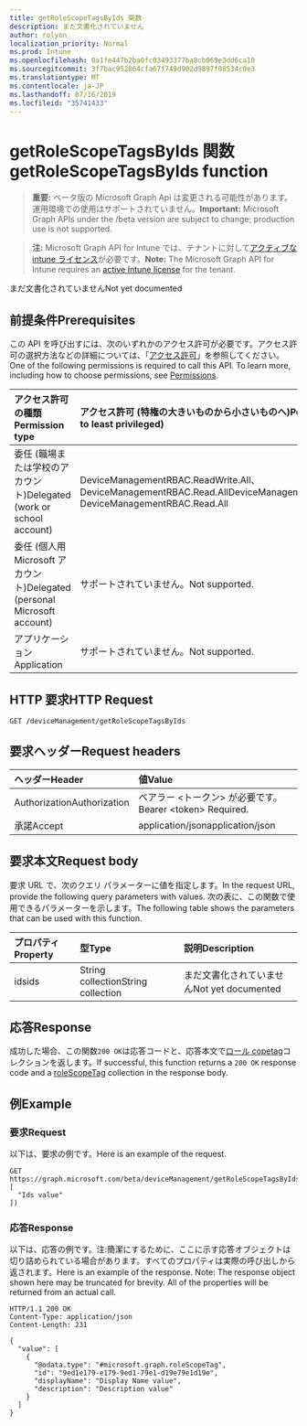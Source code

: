 ```yaml
---
title: getRoleScopeTagsByIds 関数
description: まだ文書化されていません
author: rolyon
localization_priority: Normal
ms.prod: Intune
ms.openlocfilehash: 0a1fe447b2ba0fc03493377ba8cb069e3dd6ca10
ms.sourcegitcommit: 3f7bac952864cfa67f749d902d9897f08534c0e3
ms.translationtype: MT
ms.contentlocale: ja-JP
ms.lasthandoff: 07/16/2019
ms.locfileid: "35741433"
---
```

# <a name="getrolescopetagsbyids-function"></a><span data-ttu-id="1de7c-103">getRoleScopeTagsByIds 関数</span><span class="sxs-lookup"><span data-stu-id="1de7c-103">getRoleScopeTagsByIds function</span></span>

> <span data-ttu-id="1de7c-104">**重要:** ベータ版の Microsoft Graph Api は変更される可能性があります。運用環境での使用はサポートされていません。</span><span class="sxs-lookup"><span data-stu-id="1de7c-104">**Important:** Microsoft Graph APIs under the /beta version are subject to change; production use is not supported.</span></span>

> <span data-ttu-id="1de7c-105">**注:** Microsoft Graph API for Intune では、テナントに対して[アクティブな intune ライセンス](https://go.microsoft.com/fwlink/?linkid=839381)が必要です。</span><span class="sxs-lookup"><span data-stu-id="1de7c-105">**Note:** The Microsoft Graph API for Intune requires an [active Intune license](https://go.microsoft.com/fwlink/?linkid=839381) for the tenant.</span></span>

<span data-ttu-id="1de7c-106">まだ文書化されていません</span><span class="sxs-lookup"><span data-stu-id="1de7c-106">Not yet documented</span></span>

## <a name="prerequisites"></a><span data-ttu-id="1de7c-107">前提条件</span><span class="sxs-lookup"><span data-stu-id="1de7c-107">Prerequisites</span></span>
<span data-ttu-id="1de7c-p101">この API を呼び出すには、次のいずれかのアクセス許可が必要です。アクセス許可の選択方法などの詳細については、「[アクセス許可](/graph/permissions-reference)」を参照してください。</span><span class="sxs-lookup"><span data-stu-id="1de7c-p101">One of the following permissions is required to call this API. To learn more, including how to choose permissions, see [Permissions](/graph/permissions-reference).</span></span>

|<span data-ttu-id="1de7c-110">アクセス許可の種類</span><span class="sxs-lookup"><span data-stu-id="1de7c-110">Permission type</span></span>|<span data-ttu-id="1de7c-111">アクセス許可 (特権の大きいものから小さいものへ)</span><span class="sxs-lookup"><span data-stu-id="1de7c-111">Permissions (from most to least privileged)</span></span>|
|:---|:---|
|<span data-ttu-id="1de7c-112">委任 (職場または学校のアカウント)</span><span class="sxs-lookup"><span data-stu-id="1de7c-112">Delegated (work or school account)</span></span>|<span data-ttu-id="1de7c-113">DeviceManagementRBAC.ReadWrite.All、DeviceManagementRBAC.Read.All</span><span class="sxs-lookup"><span data-stu-id="1de7c-113">DeviceManagementRBAC.ReadWrite.All, DeviceManagementRBAC.Read.All</span></span>|
|<span data-ttu-id="1de7c-114">委任 (個人用 Microsoft アカウント)</span><span class="sxs-lookup"><span data-stu-id="1de7c-114">Delegated (personal Microsoft account)</span></span>|<span data-ttu-id="1de7c-115">サポートされていません。</span><span class="sxs-lookup"><span data-stu-id="1de7c-115">Not supported.</span></span>|
|<span data-ttu-id="1de7c-116">アプリケーション</span><span class="sxs-lookup"><span data-stu-id="1de7c-116">Application</span></span>|<span data-ttu-id="1de7c-117">サポートされていません。</span><span class="sxs-lookup"><span data-stu-id="1de7c-117">Not supported.</span></span>|

## <a name="http-request"></a><span data-ttu-id="1de7c-118">HTTP 要求</span><span class="sxs-lookup"><span data-stu-id="1de7c-118">HTTP Request</span></span>
<!-- {
  "blockType": "ignored"
}
-->
``` http
GET /deviceManagement/getRoleScopeTagsByIds
```

## <a name="request-headers"></a><span data-ttu-id="1de7c-119">要求ヘッダー</span><span class="sxs-lookup"><span data-stu-id="1de7c-119">Request headers</span></span>
|<span data-ttu-id="1de7c-120">ヘッダー</span><span class="sxs-lookup"><span data-stu-id="1de7c-120">Header</span></span>|<span data-ttu-id="1de7c-121">値</span><span class="sxs-lookup"><span data-stu-id="1de7c-121">Value</span></span>|
|:---|:---|
|<span data-ttu-id="1de7c-122">Authorization</span><span class="sxs-lookup"><span data-stu-id="1de7c-122">Authorization</span></span>|<span data-ttu-id="1de7c-123">ベアラー &lt;トークン&gt; が必要です。</span><span class="sxs-lookup"><span data-stu-id="1de7c-123">Bearer &lt;token&gt; Required.</span></span>|
|<span data-ttu-id="1de7c-124">承諾</span><span class="sxs-lookup"><span data-stu-id="1de7c-124">Accept</span></span>|<span data-ttu-id="1de7c-125">application/json</span><span class="sxs-lookup"><span data-stu-id="1de7c-125">application/json</span></span>|

## <a name="request-body"></a><span data-ttu-id="1de7c-126">要求本文</span><span class="sxs-lookup"><span data-stu-id="1de7c-126">Request body</span></span>
<span data-ttu-id="1de7c-127">要求 URL で、次のクエリ パラメーターに値を指定します。</span><span class="sxs-lookup"><span data-stu-id="1de7c-127">In the request URL, provide the following query parameters with values.</span></span>
<span data-ttu-id="1de7c-128">次の表に、この関数で使用できるパラメーターを示します。</span><span class="sxs-lookup"><span data-stu-id="1de7c-128">The following table shows the parameters that can be used with this function.</span></span>

|<span data-ttu-id="1de7c-129">プロパティ</span><span class="sxs-lookup"><span data-stu-id="1de7c-129">Property</span></span>|<span data-ttu-id="1de7c-130">型</span><span class="sxs-lookup"><span data-stu-id="1de7c-130">Type</span></span>|<span data-ttu-id="1de7c-131">説明</span><span class="sxs-lookup"><span data-stu-id="1de7c-131">Description</span></span>|
|:---|:---|:---|
|<span data-ttu-id="1de7c-132">ids</span><span class="sxs-lookup"><span data-stu-id="1de7c-132">ids</span></span>|<span data-ttu-id="1de7c-133">String collection</span><span class="sxs-lookup"><span data-stu-id="1de7c-133">String collection</span></span>|<span data-ttu-id="1de7c-134">まだ文書化されていません</span><span class="sxs-lookup"><span data-stu-id="1de7c-134">Not yet documented</span></span>|



## <a name="response"></a><span data-ttu-id="1de7c-135">応答</span><span class="sxs-lookup"><span data-stu-id="1de7c-135">Response</span></span>
<span data-ttu-id="1de7c-136">成功した場合、この関数`200 OK`は応答コードと、応答本文で[ロール copetag](../resources/intune-rbac-rolescopetag.md)コレクションを返します。</span><span class="sxs-lookup"><span data-stu-id="1de7c-136">If successful, this function returns a `200 OK` response code and a [roleScopeTag](../resources/intune-rbac-rolescopetag.md) collection in the response body.</span></span>

## <a name="example"></a><span data-ttu-id="1de7c-137">例</span><span class="sxs-lookup"><span data-stu-id="1de7c-137">Example</span></span>

### <a name="request"></a><span data-ttu-id="1de7c-138">要求</span><span class="sxs-lookup"><span data-stu-id="1de7c-138">Request</span></span>
<span data-ttu-id="1de7c-139">以下は、要求の例です。</span><span class="sxs-lookup"><span data-stu-id="1de7c-139">Here is an example of the request.</span></span>
``` http
GET https://graph.microsoft.com/beta/deviceManagement/getRoleScopeTagsByIds(ids=[
  "Ids value"
])
```

### <a name="response"></a><span data-ttu-id="1de7c-140">応答</span><span class="sxs-lookup"><span data-stu-id="1de7c-140">Response</span></span>
<span data-ttu-id="1de7c-p103">以下は、応答の例です。注:簡潔にするために、ここに示す応答オブジェクトは切り詰められている場合があります。すべてのプロパティは実際の呼び出しから返されます。</span><span class="sxs-lookup"><span data-stu-id="1de7c-p103">Here is an example of the response. Note: The response object shown here may be truncated for brevity. All of the properties will be returned from an actual call.</span></span>
``` http
HTTP/1.1 200 OK
Content-Type: application/json
Content-Length: 231

{
  "value": [
    {
      "@odata.type": "#microsoft.graph.roleScopeTag",
      "id": "9ed1e179-e179-9ed1-79e1-d19e79e1d19e",
      "displayName": "Display Name value",
      "description": "Description value"
    }
  ]
}
```





